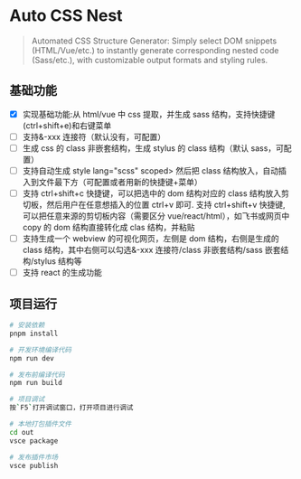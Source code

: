 # Auto CSS Nest

> Automated CSS Structure Generator: Simply select DOM snippets (HTML/Vue/etc.) to instantly generate corresponding nested code (Sass/etc.), with customizable output formats and styling rules.

## 基础功能

- [x] 实现基础功能:从 html/vue 中 css 提取，并生成 sass 结构，支持快捷键(ctrl+shift+e)和右键菜单
- [ ] 支持&-xxx 连接符（默认没有，可配置）
- [ ] 生成 css 的 class 非嵌套结构，生成 stylus 的 class 结构（默认 sass，可配置）
- [ ] 支持自动生成 style lang="scss" scoped> 然后把 class 结构放入，自动插入到文件最下方（可配置或者用新的快捷键+菜单）
- [ ] 支持 ctrl+shift+c 快捷键，可以把选中的 dom 结构对应的 class 结构放入剪切板，然后用户在任意想插入的位置 ctrl+v 即可.
      支持 ctrl+shift+v 快捷键, 可以把任意来源的剪切板内容（需要区分 vue/react/html），如飞书或网页中 copy 的 dom 结构直接转化成 clas 结构，并粘贴
- [ ] 支持生成一个 webview 的可视化网页，左侧是 dom 结构，右侧是生成的 class 结构，其中右侧可以勾选&-xxx 连接符/class 非嵌套结构/sass 嵌套结构/stylus 结构等
- [ ] 支持 react 的生成功能

## 项目运行

```bash
# 安装依赖
pnpm install

# 开发环境编译代码
npm run dev

# 发布前编译代码
npm run build

# 项目调试
按`F5`打开调试窗口，打开项目进行调试

# 本地打包插件文件
cd out
vsce package

# 发布插件市场
vsce publish
```
